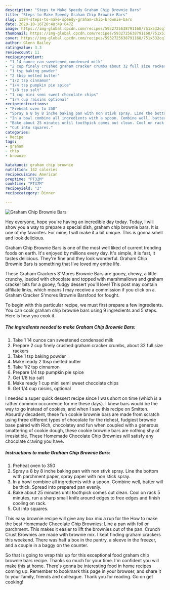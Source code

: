 ```yaml
---
description: "Steps to Make Speedy Graham Chip Brownie Bars"
title: "Steps to Make Speedy Graham Chip Brownie Bars"
slug: 1394-steps-to-make-speedy-graham-chip-brownie-bars
date: 2020-10-16T20:48:49.647Z
image: https://img-global.cpcdn.com/recipes/5932725638791168/751x532cq70/graham-chip-brownie-bars-recipe-main-photo.jpg
thumbnail: https://img-global.cpcdn.com/recipes/5932725638791168/751x532cq70/graham-chip-brownie-bars-recipe-main-photo.jpg
cover: https://img-global.cpcdn.com/recipes/5932725638791168/751x532cq70/graham-chip-brownie-bars-recipe-main-photo.jpg
author: Glenn Bailey
ratingvalue: 3.3
reviewcount: 11
recipeingredient:
- "1 14 ounce can sweetened condensed milk"
- "2 cup finely crushed graham cracker crumbs about 32 full size rackers"
- "1 tsp baking powder"
- "2 tbsp melted butter"
- "1/2 tsp cinnamon"
- "1/4 tsp pumpkin pie spice"
- "1/8 tsp salt"
- "1 cup mini semi sweet chocolate chips"
- "1/4 cup raisins optional"
recipeinstructions:
- "Preheat oven to 350"
- "Spray a 8 by 8 inche baking pan with non stivk spray. Line the bottom with parchment paper, spray paper with non stick spray."
- "In a bowl combine all ingredients with a spoon. Combine well, batter will be thick. Spread into prepared pan evenly."
- "Bake about 25 minutes until toothpick comes out clean. Cool on rack 5 minutes, run a sharp small knife around edges to free edges and finish cooling on rack."
- "Cut into squares."
categories:
- Recipe
tags:
- graham
- chip
- brownie

katakunci: graham chip brownie 
nutrition: 142 calories
recipecuisine: American
preptime: "PT32M"
cooktime: "PT37M"
recipeyield: "2"
recipecategory: Dinner

---
```



![Graham Chip Brownie Bars](https://img-global.cpcdn.com/recipes/5932725638791168/751x532cq70/graham-chip-brownie-bars-recipe-main-photo.jpg)

Hey everyone, hope you're having an incredible day today. Today, I will show you a way to prepare a special dish, graham chip brownie bars. It is one of my favorites. For mine, I will make it a bit unique. This is gonna smell and look delicious.

Graham Chip Brownie Bars is one of the most well liked of current trending foods on earth. It's enjoyed by millions every day. It's simple, it is fast, it tastes delicious. They're fine and they look wonderful. Graham Chip Brownie Bars is something that I've loved my entire life.

These Graham Crackers S&#39;Mores Brownie Bars are gooey, chewy, a little crunchy, loaded with chocolate and topped with marshmallows and graham cracker bits for a gooey, fudgy dessert you&#39;ll love! This post may contain affiliate links, which means I may receive a commission if you click on a. Graham Cracker S&#39;mores Brownie Barsfood for fought.


To begin with this particular recipe, we must first prepare a few ingredients. You can cook graham chip brownie bars using 9 ingredients and 5 steps. Here is how you cook it.

<!--inarticleads1-->

##### The ingredients needed to make Graham Chip Brownie Bars:

1. Take 1 14 ounce can sweetened condensed milk
1. Prepare 2 cup finely crushed graham cracker crumbs, about 32 full size rackers
1. Take 1 tsp baking powder
1. Make ready 2 tbsp melted butter
1. Take 1/2 tsp cinnamon
1. Prepare 1/4 tsp pumpkin pie spice
1. Get 1/8 tsp salt
1. Make ready 1 cup mini semi sweet chocolate chips
1. Get 1/4 cup raisins, optional


I needed a super quick dessert recipe since I was short on time (which is a rather common occurrence for me these days). I knew bars would be the way to go instead of cookies, and when I saw this recipe on Smitten. Absurdly decadent, these fun cookie brownie bars are made from scratch using three different types of chocolate for the richest, fudgiest brownie base paired with Rich, chocolatey and fun when coupled with a generous smattering of cookie dough, these cookie brownie bars are nothing shy of irresistible. These Homemade Chocolate Chip Brownies will satisfy any chocolate craving you have. 

<!--inarticleads2-->

##### Instructions to make Graham Chip Brownie Bars:

1. Preheat oven to 350
1. Spray a 8 by 8 inche baking pan with non stivk spray. Line the bottom with parchment paper, spray paper with non stick spray.
1. In a bowl combine all ingredients with a spoon. Combine well, batter will be thick. Spread into prepared pan evenly.
1. Bake about 25 minutes until toothpick comes out clean. Cool on rack 5 minutes, run a sharp small knife around edges to free edges and finish cooling on rack.
1. Cut into squares.


This easy brownie recipe will give any box mix a run for the How to make the best Homemade Chocolate Chip Brownies: Line a pan with foil or parchment. This makes it easier to lift the brownies out of the pan. Crunch Crust Brownies are made with brownie mix. I kept finding graham crackers this weekend. There was half a box in the pantry, a sleeve in the freezer, and a couple in a baggy on the counter. 

So that is going to wrap this up for this exceptional food graham chip brownie bars recipe. Thanks so much for your time. I'm confident you will make this at home. There's gonna be interesting food in home recipes coming up. Remember to bookmark this page in your browser, and share it to your family, friends and colleague. Thank you for reading. Go on get cooking!
